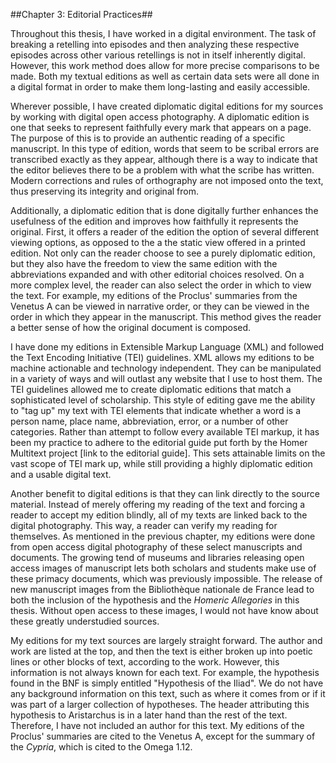##Chapter 3: Editorial Practices##


Throughout this thesis, I have worked in a digital environment. The task of breaking a retelling into episodes and then analyzing these respective episodes across other various retellings is not in itself inherently digital. However, this work method does allow for more precise comparisons to be made. Both my textual editions as well as certain data sets were all done in a digital format in order to make them long-lasting and easily accessible. 

Wherever possible, I have created diplomatic digital editions for my sources by working with digital open access photography. A diplomatic edition is one that seeks to represent faithfully every mark that appears on a page. The purpose of this is to provide an authentic reading of a specific manuscript. In this type of edition, words that seem to be scribal errors are transcribed exactly as they appear, although there is a way to indicate that the editor believes there to be a problem with what the scribe has written. Modern corrections and rules of orthography are not imposed onto the text, thus preserving its integrity and original from. 

Additionally, a diplomatic edition that is done digitally further enhances the usefulness of the edition and improves how faithfully it represents the original. First, it offers a reader of the edition the option of several different viewing options, as opposed to the a the static view offered in a printed edition. Not only can the reader choose to see a purely diplomatic edition, but they also have the freedom to view the same edition with the abbreviations expanded and with other editorial choices resolved. On a more complex level, the reader can also select the order in which to view the text. For example, my editions of the Proclus' summaries from the Venetus A can be viewed in narrative order, or they can be viewed in the order in which they appear in the manuscript. This method gives the reader a better sense of how the original document is composed. 

I have done my editions in Extensible Markup Language (XML) and followed the Text Encoding Initiative (TEI) guidelines. XML allows my editions to be machine actionable and technology independent. They can be manipulated in a variety of ways and will outlast any website that I use to host them. The TEI guidelines allowed me to create diplomatic editions that match a sophisticated level of scholarship. This style of editing gave me the ability to "tag up" my text with TEI elements that indicate whether a word is a person name, place name, abbreviation, error, or a number of other categories. Rather than attempt to follow every available TEI markup, it has been my practice to adhere to the editorial guide put forth by the Homer Multitext project [link to the editorial guide]. This sets attainable limits on the vast scope of TEI mark up, while still providing a highly diplomatic edition and a usable digital text. 

Another benefit to digital editions is that they can link directly to the source material. Instead of merely offering my reading of the text and forcing a reader to accept my edition blindly, all of my texts are linked back to the digital photography. This way, a reader can verify my reading for themselves. As mentioned in the previous chapter, my editions were done from open access digital photography of these select manuscripts and documents. The growing tend of museums and libraries releasing open access images of manuscript lets both scholars and students make use of these primacy documents, which was previously impossible. The release of new manuscript images from the Bibliothèque nationale de France lead to both the  inclusion of the hypothesis and the *Homeric Allegories* in this thesis. Without open access to these images, I would not have know about these  greatly understudied sources. 

My editions for my text sources are largely straight forward. The author and work are listed at the top, and then the text is either broken up into poetic lines or other blocks of text, according to the work. However, this information is not always known for each text. For example, the hypothesis found in the BNF is simply entitled "Hypothesis of the Iliad". We do not have any background information on this text, such as where it comes from or if it was part of a larger collection of hypotheses. The header attributing this hypothesis to Aristarchus is in a later hand than the rest of the text. Therefore, I have not included an author for this text. My editions of the Proclus' summaries are cited to the Venetus A, except for the summary of the *Cypria*, which is cited to the Omega 1.12. 

